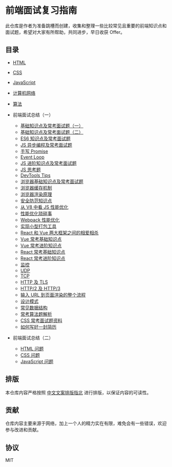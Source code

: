 # 前端面试复习指南

此仓库是作者为准备跳槽而创建，收集和整理一些比较常见且重要的前端知识点和面试题，希望对大家有所帮助，共同进步，早日收获 Offer。

## 目录

- [HTML](./HTML)

- [CSS](./CSS)

- [JavaScript](./JavaScript)

- [计算机网络](./Network)

- [算法](./Algorithm)

- 前端面试总结（一）
  - [基础知识点及常考面试题（一）](./前端面试之道/01.md)
  - [基础知识点及常考面试题（二）](./前端面试之道/02.md)
  - [ES6 知识点及常考面试题](./前端面试之道/03.md)
  - [JS 异步编程及常考面试题](./前端面试之道/04.md)
  - [手写 Promise](./前端面试之道/05.md)
  - [Event Loop](./前端面试之道/06.md)
  - [JS 进阶知识点及常考面试题](./前端面试之道/07.md)
  - [JS 思考题](./前端面试之道/08.md)
  - [DevTools Tips](./前端面试之道/09.md)
  - [浏览器基础知识点及常考面试题](./前端面试之道/10.md)
  - [浏览器缓存机制](./前端面试之道/11.md)
  - [浏览器渲染原理](./前端面试之道/12.md)
  - [安全防范知识点](./前端面试之道/13.md)
  - [从 V8 中看 JS 性能优化](./前端面试之道/14.md)
  - [性能优化琐碎事](./前端面试之道/15.md)
  - [Webpack 性能优化](./前端面试之道/16.md)
  - [实现小型打包工具](./前端面试之道/17.md)
  - [React 和 Vue 两大框架之间的相爱相杀](./前端面试之道/18.md)
  - [Vue 常考基础知识点](./前端面试之道/19.md)
  - [Vue 常考进阶知识点](./前端面试之道/20.md)
  - [React 常考基础知识点](./前端面试之道/21.md)
  - [React 常考进阶知识点](./前端面试之道/22.md)
  - [监控](./前端面试之道/23.md)
  - [UDP](./前端面试之道/24.md)
  - [TCP](./前端面试之道/25.md)
  - [HTTP 及 TLS](./前端面试之道/26.md)
  - [HTTP/2 及 HTTP/3](./前端面试之道/27.md)
  - [输入 URL 到页面渲染的整个流程](./前端面试之道/28.md)
  - [设计模式](./前端面试之道/29.md)
  - [常见数据结构](./前端面试之道/30.md)
  - [常考算法题解析](./前端面试之道/31.md)
  - [CSS 常考面试题资料](./前端面试之道/32.md)
  - [如何写好一封简历](./前端面试之道/33.md)

- 前端面试总结（二）
  - [HTML 问题](./front-end-interview-handbook/01.md)
  - [CSS 问题](./front-end-interview-handbook/02.md)
  - [JavaScript 问题](./front-end-interview-handbook/03.md)

## 排版

本仓库内容严格按照 [中文文案排版指北](https://xpoet.cn/2020/05/%E4%B8%AD%E6%96%87%E6%96%87%E6%A1%88%E6%8E%92%E7%89%88%E6%8C%87%E5%8C%97/) 进行排版，以保证内容的可读性。

## 贡献

仓库内容主要来源于网络，加上一个人的精力实在有限，难免会有一些错误，欢迎参与改进和贡献。

## 协议

MIT
